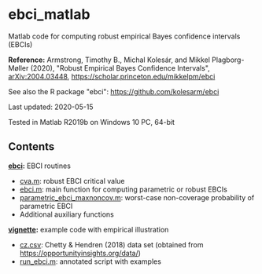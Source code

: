 # ebci_matlab

Matlab code for computing robust empirical Bayes confidence intervals (EBCIs)

**Reference:**
Armstrong, Timothy B., Michal Kolesár, and Mikkel Plagborg-Møller (2020), "Robust Empirical Bayes Confidence Intervals", [arXiv:2004.03448](https://arxiv.org/abs/2004.03448), https://scholar.princeton.edu/mikkelpm/ebci

See also the R package "ebci": https://github.com/kolesarm/ebci

Last updated: 2020-05-15

Tested in Matlab R2019b on Windows 10 PC, 64-bit

## Contents

**[ebci](ebci):** EBCI routines
- [cva.m](ebci/cva.m): robust EBCI critical value
- [ebci.m](ebci/ebci.m): main function for computing parametric or robust EBCIs
- [parametric_ebci_maxnoncov.m](ebci/parametric_ebci_maxnoncov.m): worst-case non-coverage probability of parametric EBCI
- Additional auxiliary functions

**[vignette](ebci):** example code with empirical illustration
- [cz.csv](vignette/cz.csv): Chetty & Hendren (2018) data set (obtained from https://opportunityinsights.org/data/)
- [run_ebci.m](vignette/run_ebci.m): annotated script with examples
